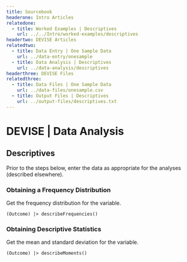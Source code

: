 ```yaml
---
title: Sourcebook
headerone: Intro Articles
relatedone:
  - title: Worked Examples | Descriptives
    url: ../../Intro/worked-examples/descriptives
headertwo: DEVISE Articles
relatedtwo:
  - title: Data Entry | One Sample Data
    url: ../data-entry/onesample
  - title: Data Analysis | Descriptives
    url: ../data-analysis/descriptives
headerthree: DEVISE Files
relatedthree:
  - title: Data Files | One Sample Data
    url: ../data-files/onesample.csv
  - title: Output Files | Descriptives
    url: ../output-files/descriptives.txt
---
```


# DEVISE | Data Analysis

## Descriptives

Prior to the steps below, enter the data as appropriate for the analyses (described elsewhere).

### Obtaining a Frequency Distribution

Get the frequency distribution for the variable.

```{r}
(Outcome) |> describeFrequencies()
```

### Obtaining Descriptive Statistics

Get the mean and standard deviation for the variable.

```{r}
(Outcome) |> describeMoments()
```
